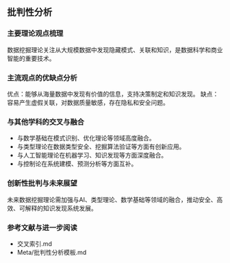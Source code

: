 ## 批判性分析

### 主要理论观点梳理

数据挖掘理论关注从大规模数据中发现隐藏模式、关联和知识，是数据科学和商业智能的重要技术。

### 主流观点的优缺点分析

优点：能够从海量数据中发现有价值的信息，支持决策制定和知识发现。
缺点：容易产生虚假关联，对数据质量敏感，存在隐私和安全问题。

### 与其他学科的交叉与融合

- 与数学基础在模式识别、优化理论等领域高度融合。
- 与类型理论在数据类型安全、挖掘算法验证等方面有创新应用。
- 与人工智能理论在机器学习、知识发现等方面深度融合。
- 与控制论在系统建模、预测分析等方面互补。

### 创新性批判与未来展望

未来数据挖掘理论需加强与AI、类型理论、数学基础等领域的融合，推动安全、高效、可解释的知识发现系统发展。

### 参考文献与进一步阅读

- 交叉索引.md
- Meta/批判性分析模板.md
